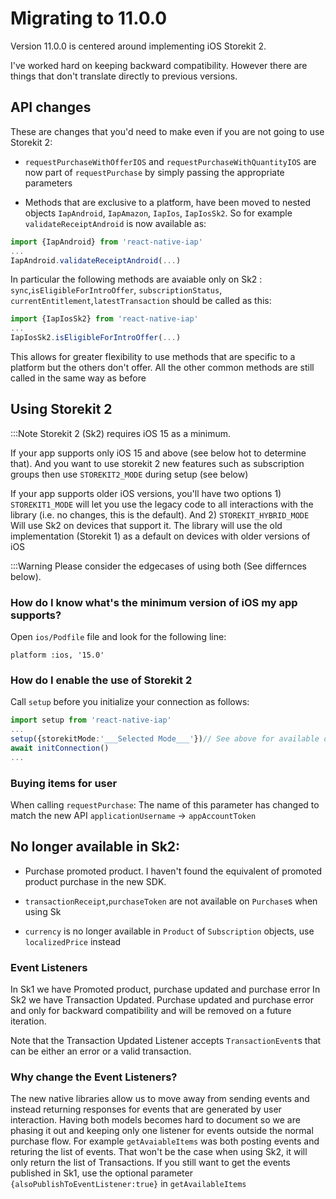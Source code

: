 # Migrating to 11.0.0

Version 11.0.0 is centered around implementing iOS Storekit 2.

I've worked hard on keeping backward compatibility. However there are things that don't translate directly to previous versions.

## API changes

These are changes that you'd need to make even if you are not going to use Storekit 2:

- `requestPurchaseWithOfferIOS` and `requestPurchaseWithQuantityIOS` are now part of `requestPurchase` by simply passing the appropriate parameters

- Methods that are exclusive to a platform, have been moved to nested objects `IapAndroid`, `IapAmazon`, `IapIos`, `IapIosSk2`. So for example `validateReceiptAndroid` is now available as:

```ts
import {IapAndroid} from 'react-native-iap'
...
IapAndroid.validateReceiptAndroid(...)
```

In particular the following methods are avaiable only on Sk2 : `sync`,`isEligibleForIntroOffer`, `subscriptionStatus`, `currentEntitlement`,`latestTransaction` should be called as this:

```ts
import {IapIosSk2} from 'react-native-iap'
...
IapIosSk2.isEligibleForIntroOffer(...)
```

This allows for greater flexibility to use methods that are specific to a platform but the others don't offer. All the other common methods are still called in the same way as before

## Using Storekit 2

:::Note
Storekit 2 (Sk2) requires iOS 15 as a minimum.

If your app supports only iOS 15 and above (see below hot to determine that). And you want to use storekit 2 new features such as subscription groups then use `STOREKIT2_MODE` during setup (see below)

If your app supports older iOS versions, you'll have two options 1) `STOREKIT1_MODE` will let you use the legacy code to all interactions with the library (i.e. no changes, this is the default). And 2) `STOREKIT_HYBRID_MODE` Will use Sk2 on devices that support it. The library will use the old implementation (Storekit 1) as a default on devices with older versions of iOS

:::Warning
Please consider the edgecases of using both (See differnces below).

### How do I know what's the minimum version of iOS my app supports?

Open `ios/Podfile` file
and look for the following line:

```
platform :ios, '15.0'
```

### How do I enable the use of Storekit 2

Call `setup` before you initialize your connection as follows:

```ts
import setup from 'react-native-iap'
...
setup({storekitMode:'___Selected Mode___'})// See above for available options
await initConnection()
...
```

### Buying items for user

When calling `requestPurchase`:
The name of this parameter has changed to match the new API
`applicationUsername` -> `appAccountToken`

## No longer available in Sk2:

- Purchase promoted product. I haven't found the equivalent of promoted product purchase in the new SDK.

- `transactionReceipt`,`purchaseToken` are not available on `Purchase`s when using Sk

- `currency` is no longer available in `Product` of `Subscription` objects, use `localizedPrice` instead

### Event Listeners

In Sk1 we have Promoted product, purchase updated and purchase error
In Sk2 we have Transaction Updated. Purchase updated and purchase error and only for backward compatibility and will be removed on a future iteration.

Note that the Transaction Updated Listener accepts `TransactionEvent`s that can be either an error or a valid transaction.

### Why change the Event Listeners?

The new native libraries allow us to move away from sending events and instead returning responses for events that are generated by user interaction. Having both models becomes hard to document so we are phasing it out and keeping only one listener for events outside the normal purchase flow.
For example `getAvaiableItems` was both posting events and returing the list of events. That won't be the case when using Sk2, it will only return the list of Transactions. If you still want to get the events published in Sk1, use the optional parameter `{alsoPublishToEventListener:true}` in `getAvailableItems`
